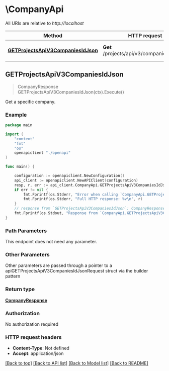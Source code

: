 # \CompanyApi

All URIs are relative to *http://localhost*

Method | HTTP request | Description
------------- | ------------- | -------------
[**GETProjectsApiV3CompaniesIdJson**](CompanyApi.md#GETProjectsApiV3CompaniesIdJson) | **Get** /projects/api/v3/companies/:id.json | Get a specific company.



## GETProjectsApiV3CompaniesIdJson

> CompanyResponse GETProjectsApiV3CompaniesIdJson(ctx).Execute()

Get a specific company.



### Example

```go
package main

import (
    "context"
    "fmt"
    "os"
    openapiclient "./openapi"
)

func main() {

    configuration := openapiclient.NewConfiguration()
    api_client := openapiclient.NewAPIClient(configuration)
    resp, r, err := api_client.CompanyApi.GETProjectsApiV3CompaniesIdJson(context.Background()).Execute()
    if err != nil {
        fmt.Fprintf(os.Stderr, "Error when calling `CompanyApi.GETProjectsApiV3CompaniesIdJson``: %v\n", err)
        fmt.Fprintf(os.Stderr, "Full HTTP response: %v\n", r)
    }
    // response from `GETProjectsApiV3CompaniesIdJson`: CompanyResponse
    fmt.Fprintf(os.Stdout, "Response from `CompanyApi.GETProjectsApiV3CompaniesIdJson`: %v\n", resp)
}
```

### Path Parameters

This endpoint does not need any parameter.

### Other Parameters

Other parameters are passed through a pointer to a apiGETProjectsApiV3CompaniesIdJsonRequest struct via the builder pattern


### Return type

[**CompanyResponse**](company.Response.md)

### Authorization

No authorization required

### HTTP request headers

- **Content-Type**: Not defined
- **Accept**: application/json

[[Back to top]](#) [[Back to API list]](../README.md#documentation-for-api-endpoints)
[[Back to Model list]](../README.md#documentation-for-models)
[[Back to README]](../README.md)

